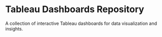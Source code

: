 # Tableau Dashboards Repository  

A collection of interactive Tableau dashboards for data visualization and insights.  
